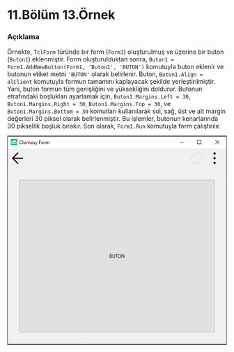 # 11.Bölüm 13.Örnek

### Açıklama

Örnekte, `TclForm` türünde bir form (`Form1`) oluşturulmuş ve üzerine bir buton (`Buton1`) eklenmiştir. Form oluşturulduktan sonra, `Buton1 = Form1.AddNewButton(Form1, 'Buton1', 'BUTON')` komutuyla buton eklenir ve butonun etiket metni `'BUTON'` olarak belirlenir. Buton, `Buton1.Align = alClient` komutuyla formun tamamını kaplayacak şekilde yerleştirilmiştir. Yani, buton formun tüm genişliğini ve yüksekliğini doldurur. Butonun etrafındaki boşlukları ayarlamak için, `Buton1.Margins.Left = 30`, `Buton1.Margins.Right = 30`, `Buton1.Margins.Top = 30`, ve `Buton1.Margins.Bottom = 30` komutları kullanılarak sol, sağ, üst ve alt margin değerleri 30 piksel olarak belirlenmiştir. Bu işlemler, butonun kenarlarında 30 piksellik boşluk bırakır. Son olarak, `Form1.Run` komutuyla form çalıştırılır.

![Bolum 11-Örnek 13](Bolum11_Ornek13.png)
